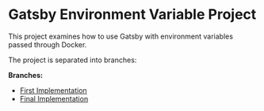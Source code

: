 # Gatsby Environment Variable Project

This project examines how to use Gatsby with environment variables passed through Docker.

The project is separated into branches:

**Branches:**

- [First Implementation](https://github.com/codingwithmanny/gatsby-env-vars/tree/01-first-docker-implementation)
- [Final Implementation](https://github.com/codingwithmanny/gatsby-env-vars/tree/final)
